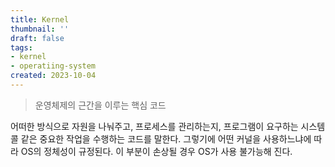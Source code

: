 ```yaml
---
title: Kernel
thumbnail: ''
draft: false
tags:
- kernel
- operatiing-system
created: 2023-10-04
---
```



 > 
 > 운영체제의 근간을 이루는 핵심 코드

어떠한 방식으로 자원을 나눠주고, 프로세스를 관리하는지, 프로그램이 요구하는 시스템 콜 같은 중요한 작업을 수행하는 코드를 말한다. 그렇기에 어떤 커널을 사용하느냐에 따라 OS의 정체성이 규정된다. 이 부분이 손상될 경우 OS가 사용 불가능해 진다.
